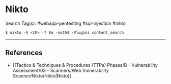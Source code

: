 # Nikto

Search Tag(s): #webapp-pentesting #sql-injection #nikto

`$ nikto -h <IP> -T 9a -no404 -Plugins content_search`

---
## References

- [[Tactics & Techniques & Procedures (TTPs) Phases/B - Vulnerability Assessment/03 - Scanners/Web Vulnerability Scanner/Nikto/Nikto|Nikto]]